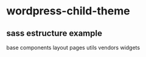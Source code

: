 # wordpress-child-theme

## sass estructure example

base
components
layout
pages
utils
vendors
widgets